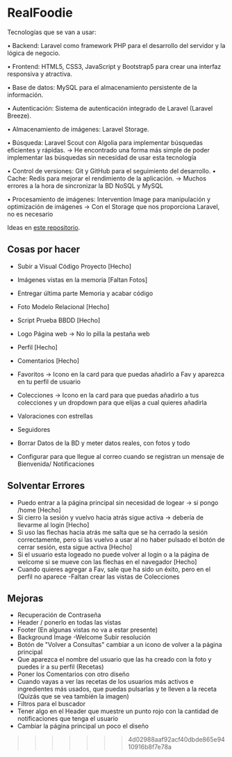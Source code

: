 # RealFoodie
Tecnologías que se van a usar:

• Backend: Laravel como framework PHP para el desarrollo del servidor y la lógica de negocio.

• Frontend: HTML5, CSS3, JavaScript y Bootstrap5 para crear una interfaz responsiva y atractiva. 

• Base de datos: MySQL para el almacenamiento persistente de la información. 

• Autenticación: Sistema de autenticación integrado de Laravel (Laravel Breeze). 

• Almacenamiento de imágenes: Laravel Storage. 

• Búsqueda: Laravel Scout con Algolia para implementar búsquedas eficientes y rápidas.  -> He encontrado una forma más simple de poder implementar las búsquedas sin necesidad de usar esta tecnología

• Control de versiones: Git y GitHub para el seguimiento del desarrollo. 
• Cache: Redis para mejorar el rendimiento de la aplicación.  -> Muchos errores a la hora de sincronizar la BD NoSQL y MySQL

• Procesamiento de imágenes: Intervention Image para manipulación y optimización de imágenes -> Con el Storage que nos proporciona Laravel, no es necesario


Ideas en [este repositorio](https://github.com).

## Cosas por hacer 
- Subir a Visual Código Proyecto [Hecho]
- Imágenes vistas en la memoria [Faltan Fotos]
- Entregar última parte Memoria y acabar código
- Foto Modelo Relacional [Hecho]
- Script Prueba BBDD [Hecho]

- Logo Página web -> No lo pilla la pestaña web
- Perfil [Hecho]
- Comentarios [Hecho]
- Favoritos -> Icono en la card para que puedas añadirlo a Fav y aparezca en tu perfil de usuario
- Colecciones -> Icono en la card para que puedas añadirlo a tus colecciones y un dropdown para que elijas a cual quieres añadirla
- Valoraciones con estrellas
- Seguidores
- Borrar Datos de la BD y meter datos reales, con fotos y todo
- Configurar para que llegue al correo cuando se registran un mensaje de Bienvenida/ Notificaciones



## Solventar Errores
- Puedo entrar a la página principal sin necesidad de logear -> si pongo /home [Hecho]
- Si cierro la sesión y vuelvo hacia atrás sigue activa -> debería de llevarme al login [Hecho]
- Si uso las flechas hacia atrás me salta que se ha cerrado la sesión correctamente, pero si las vuelvo
a usar al no haber pulsado el botón de cerrar sesión, esta sigue activa [Hecho]
- Si el usuario esta logeado no puede volver al login o a la página de welcome si se mueve con las flechas en el navegador [Hecho]
- Cuando quieres agregar a Fav, sale que ha sido un éxito, pero en el perfil no aparece
-Faltan crear las vistas de Colecciones


## Mejoras
- Recuperación de Contraseña 
- Header / ponerlo en todas las vistas
- Footer (En algunas vistas no va a estar presente)
- Background Image -Welcome Subir resolución
- Botón de "Volver a Consultas" cambiar a un icono de volver a la página principal 
- Que aparezca el nombre del usuario que las ha creado con la foto y puedes ir a su perfil (Recetas)
- Poner los Comentarios con otro diseño 
- Cuando vayas a ver las recetas de los usuarios más activos e ingredientes más usados, que puedas pulsarlas y te lleven a la receta (Quizás que se vea también la imagen)
- Filtros para el buscador
- Tener algo en el Header que muestre un punto rojo con la cantidad de notificaciones que tenga el usuario
- Cambiar la página principal un poco el diseño 

  
>>>>>>> 4d02988aaf92acf40dbde865e9410916b8f7e78a
